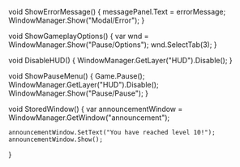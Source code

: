 void ShowErrorMessage()
{
	messagePanel.Text = errorMessage;
	WindowManager.Show("Modal/Error");
}

void ShowGameplayOptions()
{
	var wnd = WindowManager.Show<OptionsWindow>("Pause/Options");
	wnd.SelectTab(3);
}

void DisableHUD()
{
	WindowManager.GetLayer("HUD").Disable();
}

void ShowPauseMenu()
{
	Game.Pause();
	WindowManager.GetLayer("HUD").Disable();
	WindowManager.Show("Pause/Pause");
}

void StoredWindow()
{
	var announcementWindow = WindowManager.GetWindow("announcement");
	
	announcementWindow.SetText("You have reached level 10!");
	announcementWindow.Show();
}